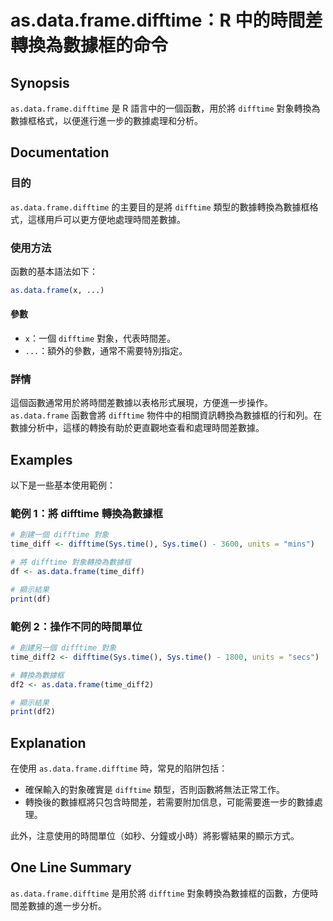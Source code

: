 <!--
Meta Description: # as.data.frame.difftime：R 中的時間差轉換為數據框的命令 ## Synopsis `as.data.frame.difftime` 是 R 語言中的一個函數，用於將 `difftime` 對象轉換為數據框格式，以便進行進一步的數據處理和分析。 ## Documentatio...
Meta Keywords: difftime, data, frame, sys, time
-->

# as.data.frame.difftime：R 中的時間差轉換為數據框的命令

## Synopsis
`as.data.frame.difftime` 是 R 語言中的一個函數，用於將 `difftime` 對象轉換為數據框格式，以便進行進一步的數據處理和分析。

## Documentation
### 目的
`as.data.frame.difftime` 的主要目的是將 `difftime` 類型的數據轉換為數據框格式，這樣用戶可以更方便地處理時間差數據。

### 使用方法
函數的基本語法如下：
```R
as.data.frame(x, ...)
```

#### 參數
- `x`：一個 `difftime` 對象，代表時間差。
- `...`：額外的參數，通常不需要特別指定。

### 詳情
這個函數通常用於將時間差數據以表格形式展現，方便進一步操作。`as.data.frame` 函數會將 `difftime` 物件中的相關資訊轉換為數據框的行和列。在數據分析中，這樣的轉換有助於更直觀地查看和處理時間差數據。

## Examples
以下是一些基本使用範例：

### 範例 1：將 difftime 轉換為數據框
```R
# 創建一個 difftime 對象
time_diff <- difftime(Sys.time(), Sys.time() - 3600, units = "mins")

# 將 difftime 對象轉換為數據框
df <- as.data.frame(time_diff)

# 顯示結果
print(df)
```

### 範例 2：操作不同的時間單位
```R
# 創建另一個 difftime 對象
time_diff2 <- difftime(Sys.time(), Sys.time() - 1800, units = "secs")

# 轉換為數據框
df2 <- as.data.frame(time_diff2)

# 顯示結果
print(df2)
```

## Explanation
在使用 `as.data.frame.difftime` 時，常見的陷阱包括：
- 確保輸入的對象確實是 `difftime` 類型，否則函數將無法正常工作。
- 轉換後的數據框將只包含時間差，若需要附加信息，可能需要進一步的數據處理。

此外，注意使用的時間單位（如秒、分鐘或小時）將影響結果的顯示方式。

## One Line Summary
`as.data.frame.difftime` 是用於將 `difftime` 對象轉換為數據框的函數，方便時間差數據的進一步分析。